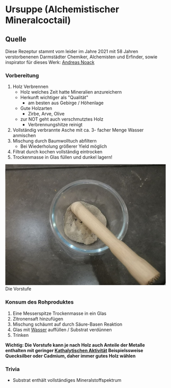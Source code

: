 # Ursuppe (Alchemistischer Mineralcoctail)
## Quelle
Diese Rezeptur stammt vom leider im Jahre 2021 mit 58 Jahren verstorbenenen Darmstädter Chemiker, Alchemisten und Erfinder, sowie inspirator für dieses Werk: [Andreas Noack](../Wichtige%20Persönlichkeiten/Andreas%20Noack.md)

### Vorbereitung
1. Holz Verbrennen
	- Holz welches Zeit hatte Mineralien anzureichern
	- Herkunft wichtiger als "Qualität"
		- am besten aus Gebirge / Höhenlage
	- Gute Holzarten
		- Zirbe, Arve, Olive
	- zur NOT geht auch verschmutztes Holz
		- Verbrennungshitze reinigt
2. Vollständig verbrannte Asche mit ca. 3- facher Menge Wasser anmischen
3. Mischung durch Baumwolltuch abfiltern
	- Bei Wiederholung größerer Yield möglich
4. Filtrat durch kochen vollständig eintrocken
5. Trockenmasse in Glas füllen und dunkel lagern!

![Alchemistensuppe | 600](__Attatchments/Ursuppe.jpg)
Die Vorstufe


### Konsum des Rohproduktes
1. Eine Messerspitze Trockenmasse in ein Glas
2. Zitronensaft hinzufügen
3. Mischung schäumt auf durch Säure-Basen Reaktion
4. Glas mit [Wasser](../Hochwertige%20Rohstoffe/Wasser.md) auffüllen / Substrat verdünnen
5. Trinken


**Wichtig: Die Vorstufe kann je nach Holz auch Anteile der Metalle enthalten mit geringer [Kathalytischen Aktivität](../Glossar/Kathalytisch%20aktives%20Metall.md) Beispielssweise Quecksilber oder Cadmium, daher immer gutes Holz wählen**
	
### Trivia
- Substrat enthält vollständiges Mineralstoffspektrum